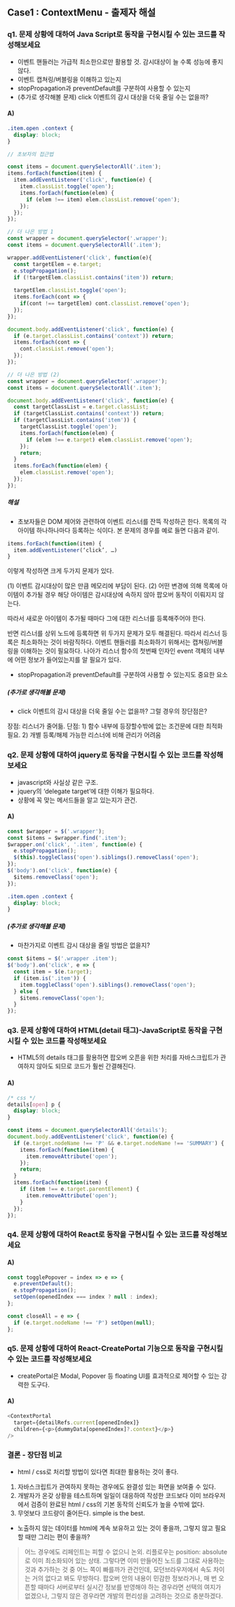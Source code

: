 ## Case1 : ContextMenu - 출제자 해설

### q1. 문제 상황에 대하여 Java Script로 동작을 구현시킬 수 있는 코드를 작성해보세요
- 이벤트 핸들러는 가급적 최소한으로만 활용할 것. 감시대상이 늘 수록 성능에 좋지 않다.
- 이벤트 캡쳐링/버블링을 이해하고 있는지
- stopPropagation과 preventDefault를 구분하여 사용할 수 있는지
- (추가로 생각해볼 문제) click 이벤트의 감시 대상을 더욱 줄일 수는 없을까?

#### A)

```css
.item.open .context {
  display: block;
}
```

```js
// 초보자의 접근법

const items = document.querySelectorAll('.item');
items.forEach(function(item) {
  item.addEventListener('click', function(e) {
    item.classList.toggle('open');
    items.forEach(function(elem) {
      if (elem !== item) elem.classList.remove('open');
    });
  });
});
```

```js
// 더 나은 방법 1
const wrapper = document.querySelector('.wrapper');
const items = document.querySelectorAll('.item');

wrapper.addEventListener('click', function(e){
  const targetElem = e.target;
  e.stopPropagation();
  if (!targetElem.classList.contains('item')) return;
  
  targetElem.classList.toggle('open');
  items.forEach(cont => {
    if(cont !== targetElem) cont.classList.remove('open');
  });
});

document.body.addEventListener('click', function(e) {
  if (e.target.classList.contains('context')) return;
  items.forEach(cont => {
    cont.classList.remove('open');
  });
});
```

```js
// 더 나은 방법 (2)
const wrapper = document.querySelector('.wrapper');
const items = document.querySelectorAll('.item');

document.body.addEventListener('click', function(e) {
  const targetClassList = e.target.classList;
  if (targetClassList.contains('context')) return;
  if (targetClassList.contains('item')) {
    targetClassList.toggle('open');
    items.forEach(function(elem) {
      if (elem !== e.target) elem.classList.remove('open');
    });
    return;
  }
  items.forEach(function(elem) {
    elem.classList.remove('open');
  });
});
```


##### 해설

- 초보자들은 DOM 제어와 관련하여 이벤트 리스너를 잔뜩 작성하곤 한다. 목록의 각 아이템 하나하나마다 등록하는 식이다. 본 문제의 경우를 예로 들면 다음과 같이.

```js
items.forEach(function(item) {
  item.addEventListener(‘click’, …)
}
```

이렇게 작성하면 크게 두가지 문제가 있다. 

(1) 이벤트 감시대상이 많은 만큼 메모리에 부담이 된다. 
(2) 어떤 변경에 의해 목록에 아이템이 추가될 경우 해당 아이템은 감시대상에 속하지 않아 팝오버 동작이 이뤄지지 않는다. 

따라서 새로운 아이템이 추가될 때마다 그에 대한 리스너를 등록해주어야 한다.

반면 리스너를 상위 노드에 등록하면 위 두가지 문제가 모두 해결된다. 따라서 리스너 등록은 최소화하는 것이 바람직하다. 이벤트 핸들러를 최소화하기 위해서는 캡쳐링/버블링을 이해하는 것이 필요하다. 나아가 리스너 함수의 첫번째 인자인 event 객체의 내부에 어떤 정보가 들어있는지를 알 필요가 있다.

- stopPropagation과 preventDefault를 구분하여 사용할 수 있는지도 중요한 요소


##### (추가로 생각해볼 문제) 

- click 이벤트의 감시 대상을 더욱 줄일 수는 없을까? 그럴 경우의 장단점은?

장점: 리스너가 줄어듦.
단점: 1) 함수 내부에 등장할수밖에 없는 조건문에 대한 최적화 필요.
      2) 개별 등록/해제 가능한 리스너에 비해 관리가 어려움




### q2. 문제 상황에 대하여 jquery로 동작을 구현시킬 수 있는 코드를 작성해보세요
- javascript와 사실상 같은 구조.
- jquery의 ‘delegate target’에 대한 이해가 필요하다.
- 상황에 꼭 맞는 메서드들을 알고 있는지가 관건.


#### A)

```js
const $wrapper = $('.wrapper');
const $items = $wrapper.find('.item');
$wrapper.on('click', '.item', function(e) {
  e.stopPropagation();
  $(this).toggleClass('open').siblings().removeClass('open');
});
$('body').on('click', function(e) {
  $items.removeClass('open');
});
```

```css
.item.open .context {
  display: block;
}
```

##### (추가로 생각해볼 문제) 

- 마찬가지로 이벤트 감시 대상을 줄일 방법은 없을지?
```js
const $items = $('.wrapper .item');
$('body').on('click', e => {
  const item = $(e.target);
  if (item.is('.item')) {
    item.toggleClass('open').siblings().removeClass('open');
  } else {
    $items.removeClass('open');
  }
});
```




### q3. 문제 상황에 대하여 HTML(detail 태그)-JavaScript로 동작을 구현시킬 수 있는 코드를 작성해보세요
- HTML5의 details 태그를 활용하면 팝오버 오픈을 위한 처리를 자바스크립트가 관여하지 않아도 되므로 코드가 훨씬 간결해진다.

#### A)

```css
/* css */
details[open] p {
  display: block;
}
```

```js
const items = document.querySelectorAll('details');
document.body.addEventListener('click', function(e) {
  if (e.target.nodeName !== 'P' && e.target.nodeName !== 'SUMMARY') {
    items.forEach(function(item) {
      item.removeAttribute('open');
    });
    return;
  }
  items.forEach(function(item) {
    if (item !== e.target.parentElement) {
      item.removeAttribute('open');
    }
  });
});
```


### q4. 문제 상황에 대하여 React로 동작을 구현시킬 수 있는 코드를 작성해보세요

#### A)

```js
const togglePopover = index => e => {
  e.preventDefault();
  e.stopPropagation();
  setOpen(openedIndex === index ? null : index);
};

const closeAll = e => {
  if (e.target.nodeName !== 'P') setOpen(null);
};
```

### q5. 문제 상황에 대하여 React-CreatePortal 기능으로 동작을 구현시킬 수 있는 코드를 작성해보세요
- createPortal은 Modal, Popover 등 floating UI를 효과적으로 제어할 수 있는 강력한 도구다. 

#### A)

```js
<ContextPortal
  target={detailRefs.current[openedIndex]}
  children={<p>{dummyData[openedIndex]?.context}</p>}
/>
```


### 결론 - 장단점 비교

- html / css로 처리할 방법이 있다면 최대한 활용하는 것이 좋다.
1) 자바스크립트가 관여하지 못하는 경우에도 완결성 있는 화면을 보여줄 수 있다.
2) 개발자가 온갖 상황을 테스트하며 일일이 대응하여 작성한 코드보다 이미 브라우저에서 검증이 완료된 html / css의 기본 동작의 신뢰도가 높을 수밖에 없다.
3) 무엇보다 코드량이 줄어든다. simple is the best.

- 노출하지 않는 데이터를 html에 계속 보유하고 있는 것이 좋을까, 그렇지 않고 필요할 때만 그리는 편이 좋을까?
> 어느 경우에도 리페인트는 피할 수 없으니 논외. 리플로우는 position: absolute로 이미 최소화되어 있는 상태. 그렇다면 이미 만들어진 노드를 그대로 사용하는 것과 추가하는 것 중 어느 쪽이 빠를까가 관건인데, 모던브라우저에서 속도 차이는 거의 없다고 봐도 무방하다.
> 팝오버 안의 내용이 민감한 정보라거나, 매 번 오픈할 때마다 서버로부터 실시간 정보를 반영해야 하는 경우라면 선택의 여지가 없겠으나, 그렇지 않은 경우라면 개발의 편리성을 고려하는 것으로 충분하겠다.





